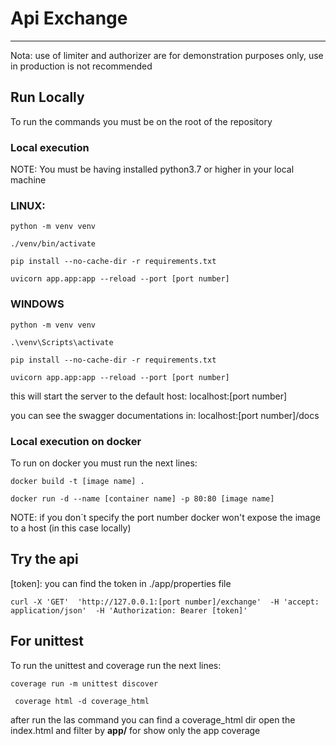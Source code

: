 # Api Exchange
***

Nota: use of limiter and authorizer are for demonstration purposes only, use in production is not recommended 

## Run Locally
To run the commands you must be on the root of the repository


### Local execution
NOTE: You must be having installed python3.7 or higher in your local machine
### LINUX:
``python -m venv venv``

``./venv/bin/activate``

``pip install --no-cache-dir -r requirements.txt``

``uvicorn app.app:app --reload --port [port number]``
### WINDOWS
``python -m venv venv``

``.\venv\Scripts\activate``

``pip install --no-cache-dir -r requirements.txt``

``uvicorn app.app:app --reload --port [port number]``

this will start the server to the default host: localhost:[port number]

you can see the swagger documentations in: localhost:[port number]/docs

### Local execution on docker

To run on docker you must run the next lines:

``docker build -t [image name] .``

``docker run -d --name [container name] -p 80:80 [image name]``


NOTE: if you don´t specify the port number docker won't expose the image to a host (in this case locally)


## Try the api

[token]: you can find the token in ./app/properties file

``
curl -X 'GET' 
  'http://127.0.0.1:[port number]/exchange' 
  -H 'accept: application/json' 
  -H 'Authorization: Bearer [token]'
``

## For unittest
To run the unittest and coverage run the next lines:

``coverage run -m unittest discover``

`` coverage html -d coverage_html``

after run the las command you can find a coverage_html dir open the index.html and filter by **app/** for show only the app coverage 

